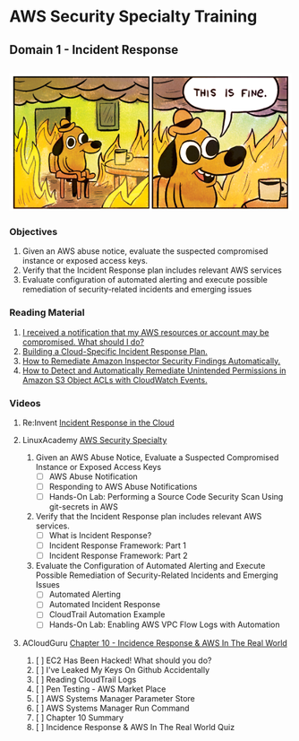 # **AWS Security Specialty Training**

## Domain 1 - Incident Response
![alt text](https://github.com/danielvanheerden/danielvanheerden.github.io/blob/master/Its-Fine.png "It's fine...")
---
### Objectives
1. Given an AWS abuse notice, evaluate the suspected compromised instance or exposed access keys.
2. Verify that the Incident Response plan includes relevant AWS services
3. Evaluate configuration of automated alerting and execute possible remediation of security-related incidents and emerging issues

### Reading Material
1. [I received a notification that my AWS resources or account may be compromised. What should I do?](https://aws.amazon.com/premiumsupport/knowledge-center/potential-account-compromise/)
2. [Building a Cloud-Specific Incident Response Plan.](https://aws.amazon.com/blogs/publicsector/building-a-cloud-specific-incident-response-plan/)
3. [How to Remediate Amazon Inspector Security Findings Automatically.](https://aws.amazon.com/blogs/security/how-to-remediate-amazon-inspector-security-findings-automatically/)
4. [How to Detect and Automatically Remediate Unintended Permissions in Amazon S3 Object ACLs with CloudWatch Events.](https://aws.amazon.com/blogs/security/how-to-detect-and-automatically-remediate-unintended-permissions-in-amazon-s3-object-acls-with-cloudwatch-events/)

### Videos 
1. Re:Invent [Incident Response in the Cloud](https://www.youtube.com/watch?v=ufmgB9M2WII)

2. LinuxAcademy [AWS Security Specialty](https://linuxacademy.com/amazon-web-services/training/course/name/aws-certified-security-specialty)
    1.  Given an AWS Abuse Notice, Evaluate a Suspected Compromised Instance or Exposed Access Keys
	    - [ ] AWS Abuse Notification
	    - [ ] Responding to AWS Abuse Notifications
	    - [ ] Hands-On Lab: Performing a Source Code Security Scan Using git-secrets in AWS
    2.  Verify that the Incident Response plan includes relevant AWS services.
	    - [ ] What is Incident Response?
	    - [ ] Incident Response Framework: Part 1
	    - [ ] Incident Response Framework: Part 2
    3.  Evaluate the Configuration of Automated Alerting and Execute Possible Remediation of Security-Related Incidents and Emerging Issues
	    - [ ] Automated Alerting
	    - [ ] Automated Incident Response
	    - [ ] CloudTrail Automation Example
	    - [ ] Hands-On Lab:  Enabling AWS VPC Flow Logs with Automation

3. ACloudGuru [Chapter 10 - Incidence Response & AWS In The Real World](https://learn.acloud.guru/course/aws-certified-security-specialty/dashboard)
	1. [ ] EC2 Has Been Hacked! What should you do?
	2. [ ] I've Leaked My Keys On Github Accidentally
	3. [ ] Reading CloudTrail Logs
	4. [ ] Pen Testing - AWS Market Place
	5. [ ] AWS Systems Manager Parameter Store
 	6. [ ] AWS Systems Manager Run Command
	7. [ ] Chapter 10 Summary
	8. [ ] Incidence Response & AWS In The Real World Quiz
